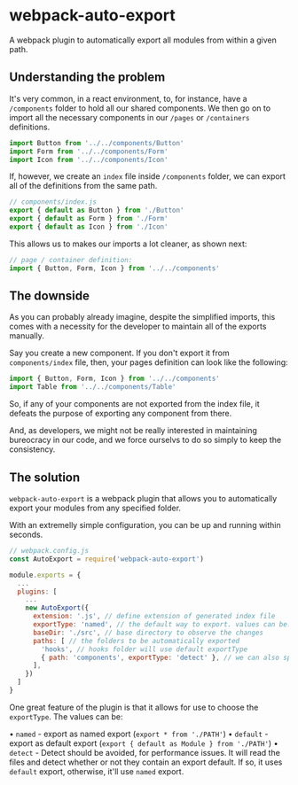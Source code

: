 # webpack-auto-export

A webpack plugin to automatically export all modules from within a given path.

## Understanding the problem

It's very common, in a react environment, to, for instance, have a `/components` folder to hold all our shared components. 
We then go on to import all the necessary components in our `/pages` or `/containers` definitions.

```js
import Button from '../../components/Button'
import Form from '../../components/Form'
import Icon from '../../components/Icon'
```

If, however, we create an `index` file inside `/components` folder, we can export all of the definitions from the same path.

```js
// components/index.js
export { default as Button } from './Button'
export { default as Form } from './Form'
export { default as Icon } from './Icon'
```

This allows us to makes our imports a lot cleaner, as shown next:

```js
// page / container definition:
import { Button, Form, Icon } from '../../components'
```

## The downside

As you can probably already imagine, despite the simplified imports, this comes with a necessity for the developer to maintain all of the exports manually. 

Say you create a new component. If you don't export it from `components/index` file, then, your pages definition can look like the following: 

```js
import { Button, Form, Icon } from '../../components'
import Table from '../../components/Table'
```

So, if any of your components are not exported from the index file, it defeats the purpose of exporting any component from there. 

And, as developers, we might not be really interested in maintaining bureocracy in our code, and we force ourselvs to do so simply to keep the consistency. 

## The solution

`webpack-auto-export` is a webpack plugin that allows you to automatically export your modules from any specified folder.

With an extremelly simple configuration, you can be up and running within seconds.

```js
// webpack.config.js
const AutoExport = require('webpack-auto-export')

module.exports = {
  ...
  plugins: [
    ...
    new AutoExport({
      extension: '.js', // define extension of generated index file
      exportType: 'named', // the default way to export. values can be: 'named' | 'default' | 'detect'
      baseDir: './src', // base directory to observe the changes
      paths: [ // the folders to be automatically exported
        'hooks', // hooks folder will use default exportType
        { path: 'components', exportType: 'detect' }, // we can also specify the export type for any given path.
      ],
    })
  ]
}
```

One great feature of the plugin is that it allows for use to choose the `exportType`. The values can be:

• `named` - export as named export (`export * from './PATH'`)
• `default` - export as default export (`export { default as Module } from './PATH'`)
• `detect` - Detect should be avoided, for performance issues. It will read the files and detect whether or not they contain an export default. If so, it uses `default` export, otherwise, it'll use `named` export.
